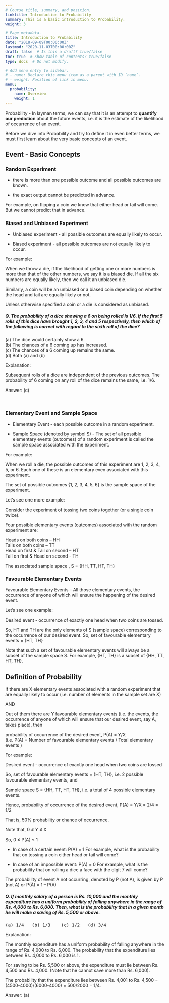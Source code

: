 ```yaml
---
# Course title, summary, and position.
linktitle: Introduction to Probability
summary: This is a basic introduction to Probability.
weight: 3

# Page metadata.
title: Introduction to Probability
date: "2018-09-09T00:00:00Z"
lastmod: "2020-11-03T00:00:00Z"
draft: false  # Is this a draft? true/false
toc: true  # Show table of contents? true/false
type: docs  # Do not modify.

# Add menu entry to sidebar.
# - name: Declare this menu item as a parent with ID `name`.
# - weight: Position of link in menu.
menu:
  probability:
    name: Overview
    weight: 1
---
```


Probability - In layman terms, we can say that it is an attempt to <strong>quantify our prediction</strong> about the future events, i.e. it is the estimate of the likelihood of occurrence of an event.

Before we dive into Probability and try to define it in even better terms, we must first learn about the very basic concepts of an event.

## Event - Basic Concepts 

### Random Experiment

* there is more than one possible outcome and all possible outcomes are known.

* the exact output cannot be predicted in advance.

For example, on flipping a coin we know that either head or tail will come. But we cannot predict that in advance. 

### Biased and Unbiased Experiment

* Unbiased experiment - all possible outcomes are equally likely to occur.

* Biased experiment - all possible outcomes are not equally likely to occur.

For example:

When we throw a die, if the likelihood of getting one or more numbers is more than that of the other  numbers, we say it is a biased die. If all the six numbers are equally likely, then we call it an unbiased die. 

Similarly, a coin will be an unbiased or a biased coin depending on whether the head and tail are equally likely or not. 

Unless otherwise specified a coin or a die is considered as unbiased.

##### Q. The probability of a dice showing a 6 on being rolled is 1/6. If the first 5 rolls of this dice have brought 1, 2, 3, 4 and 5 respectively, then which of the following is correct with regard to the sixth roll of the dice?
(a)	The dice would certainly show a 6. <br>
(b)	The chances of a 6 coming up has increased. <br>
(c)	The chances of a 6 coming up remains the same. <br>
(d)	Both (a) and (b)

Explanation:<br>
<div class="Exp">

Subsequent rolls of a dice are independent of the previous outcomes. The probability of 6 coming on any roll of the dice remains the same, i.e. 1/6. 

Answer: (c)
</div> <br>

### Elementary Event and Sample Space

* Elementary Event  - each possible outcome in a random experiment. 

* Sample Space (denoted by symbol S) - The set of all possible elementary events (outcomes) of a random experiment is called the sample space associated with the experiment. 

For example:

When we roll a die, the possible outcomes of this experiment are 1, 2, 3, 4, 5, or 6. Each one of these is an elementary even associated with this experiment. 

The set of possible outcomes {1, 2, 3, 4, 5, 6} is the sample space of the experiment.

Let’s see one more example:

Consider the experiment of tossing two coins together (or a single coin twice). 

Four possible elementary events (outcomes) associated with the random experiment are:

Heads on both coins – HH <br>
Tails on both coins – TT <br>
Head on first & Tail on second – HT <br>
Tail on first & Head on second - TH <br>

The associated sample space , S = {HH, TT, HT, TH}

### Favourable Elementary Events

Favourable Elementary Events – All those elementary events, the occurrence of anyone of which will ensure the happening of the desired event.

Let’s see one example:

Desired event - occurrence of exactly one head when two coins  are tossed. 

So, HT and TH are the only elements of S (sample space) corresponding to the occurrence of our desired event. 
So, set of favourable elementary events = {HT, TH}

Note that such a set of favourable elementary events will always be a subset of the sample space S. 
For example, {HT, TH} is a subset of {HH, TT, HT, TH}. 

## Definition of Probability

If there are X elementary events associated with a random experiment that are equally likely to occur (i.e. number of elements in the sample set are X) 

AND

Out of them there are Y favourable elementary events (i.e. the events, the occurrence of anyone of which will ensure that our desired event, say A, takes place), then

probability of occurrence of the desired event, P(A) = Y/X <br>
(i.e. P(A) = Number of favourable elementary events / Total elementary events )

For example:

Desired event - occurrence of exactly one head when two coins are tossed

So, set of favourable elementary events = {HT, TH}, i.e. 2 possible favourable elementary events, and

Sample space S = {HH, TT, HT, TH}, i.e. a total of 4 possible elementary events.

Hence, probability of occurrence of the desired event, P(A) = Y/X =  2/4 = 1/2

That is, 50% probability or chance of occurrence. 

Note that, 0 ≤ Y ≤ X

So, 0 ≤ P(A) ≤ 1

* In case of a certain event: P(A) = 1 
For example, what is the probability that on tossing a coin either head or tail will come?

* In case of an impossible event: P(A) = 0 
For example, what is the probability that on rolling a dice a face with the digit 7 will come?

The probability of event A not occurring, denoted by P (not A), is given by P (not A) or P(Ā) = 1 – P(A)

##### Q. If monthly salary of a person is Rs. 10,000 and the monthly expenditure has a uniform probability of falling anywhere in the range of Rs. 4,000 to Rs. 6,000. Then, what is the probability that in a given month he will make a saving of Rs. 5,500 or above.
<pre>(a) 1/4   (b) 1/3    (c) 1/2   (d) 3/4</pre>

Explanation:<br>
<div class="Exp">

The monthly expenditure has a uniform probability of falling anywhere in the range of Rs. 4,000 to Rs. 6,000. The probability that the expenditure lies between Rs. 4,000 to Rs. 6,000 is 1.

For saving to be Rs. 5,500 or above, the expenditure must lie between Rs. 4,500 and Rs. 4,000. (Note that he cannot save more than Rs. 6,000).

The probability that the expenditure lies between Rs. 4,001 to Rs. 4,500 = (4500-4000)/(6000-4000) = 500/2000 = 1/4.

Answer: (a)
</div> <br>

